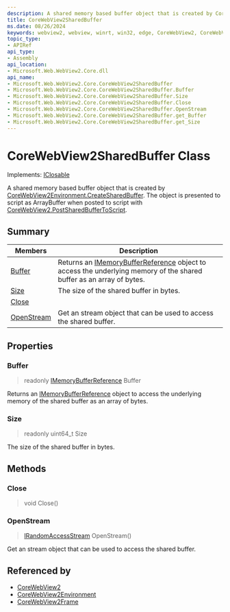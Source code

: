 ```yaml
---
description: A shared memory based buffer object that is created by CoreWebView2Environment.CreateSharedBuffer. The object is presented to script as ArrayBuffer when posted to script with CoreWebView2.PostSharedBufferToScript.
title: CoreWebView2SharedBuffer
ms.date: 08/26/2024
keywords: webview2, webview, winrt, win32, edge, CoreWebView2, CoreWebView2Controller, browser control, edge html, CoreWebView2SharedBuffer
topic_type:
- APIRef
api_type:
- Assembly
api_location:
- Microsoft.Web.WebView2.Core.dll
api_name:
- Microsoft.Web.WebView2.Core.CoreWebView2SharedBuffer
- Microsoft.Web.WebView2.Core.CoreWebView2SharedBuffer.Buffer
- Microsoft.Web.WebView2.Core.CoreWebView2SharedBuffer.Size
- Microsoft.Web.WebView2.Core.CoreWebView2SharedBuffer.Close
- Microsoft.Web.WebView2.Core.CoreWebView2SharedBuffer.OpenStream
- Microsoft.Web.WebView2.Core.CoreWebView2SharedBuffer.get_Buffer
- Microsoft.Web.WebView2.Core.CoreWebView2SharedBuffer.get_Size
---
```


# CoreWebView2SharedBuffer Class

Implements: [IClosable](/uwp/api/Windows.Foundation.IClosable)

A shared memory based buffer object that is created by [CoreWebView2Environment.CreateSharedBuffer](corewebview2environment.md#createsharedbuffer). The object is presented to script as ArrayBuffer when posted to script with [CoreWebView2.PostSharedBufferToScript](corewebview2.md#postsharedbuffertoscript).

## Summary

Members|Description
--|--
[Buffer](#buffer) | Returns an [IMemoryBufferReference](/uwp/api/Windows.Foundation.IMemoryBufferReference) object to access the underlying memory of the shared buffer as an array of bytes.
[Size](#size) | The size of the shared buffer in bytes.
[Close](#close) | 
[OpenStream](#openstream) | Get an stream object that can be used to access the shared buffer.

## Properties

### Buffer

> readonly  [IMemoryBufferReference](/uwp/api/Windows.Foundation.IMemoryBufferReference) Buffer

Returns an [IMemoryBufferReference](/uwp/api/Windows.Foundation.IMemoryBufferReference) object to access the underlying memory of the shared buffer as an array of bytes.

### Size

> readonly  uint64_t Size

The size of the shared buffer in bytes.



## Methods

### Close

> void Close()



### OpenStream

> [IRandomAccessStream](/uwp/api/Windows.Storage.Streams.IRandomAccessStream) OpenStream()

Get an stream object that can be used to access the shared buffer.






## Referenced by

- [CoreWebView2](corewebview2.md)
- [CoreWebView2Environment](corewebview2environment.md)
- [CoreWebView2Frame](corewebview2frame.md)
